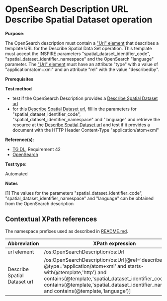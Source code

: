 # OpenSearch Description URL Describe Spatial Dataset operation

**Purpose**:

The OpenSearch description must contain a ["Url" element](#urlelement) that describes a template URL for the Describe Spatial Data Set operation. This template must accept the INSPIRE parameters "spatial_dataset_identifier_code", "spatial_dataset_identifier_namespace" and the OpenSearch "language" parameter. The ["Url" element](#urlelement) must have an attribute "type" with a value of "application/atom+xml" and an attribute "rel" with the value "describedby".

**Prerequisites**

**Test method**

* test if the OpenSearch Description provides a [Describe Spatial Dataset url](#describespatialdataseturl)
* for this [Describe Spatial Dataset url](#describespatialdataseturl), fill in the parameters for "spatial_dataset_identifier_code", "spatial_dataset_identifier_namespace" and "language" and retrieve the resource at the [Describe Spatial Dataset url](#describespatialdataseturl) and test if it provides a document with the HTTP Header Content-Type "application/atom+xml"

**Reference(s)**:

* [TG DL](http://inspire.ec.europa.eu/id/ats/download-atom/3.1/atom-pre-defined/README#ref_TG_DL), Requirement 42
* [OpenSearch](http://inspire.ec.europa.eu/id/ats/download-atom/3.1/atom-pre-defined/README#ref_opensearch)

**Test type**:

Automated

**Notes**

[1] The values for the parameters "spatial_dataset_identifier_code", "spatial_dataset_identifier_namespace" and "language" can be obtained from the OpenSearch description

## Contextual XPath references

The namespace prefixes used as described in [README.md](http://inspire.ec.europa.eu/id/ats/download-atom/3.1/atom-pre-defined/README#namespaces).

Abbreviation                                               |  XPath expression
---------------------------------------------------------- | -------------------------------------------------------------------------
url element <a name="urlelement"></a> | /os:OpenSearchDescription/os:Url
Describe Spatial Dataset url <a name="describespatialdataseturl"></a> | /os:OpenSearchDescription/os:Url[@rel='describedby' and @type='application/atom+xml' and starts-with(@template,'http') and contains(@template,'spatial_dataset_identifier_code') and contains(@template,'spatial_dataset_identifier_namespace') and contains(@template,'language')]

